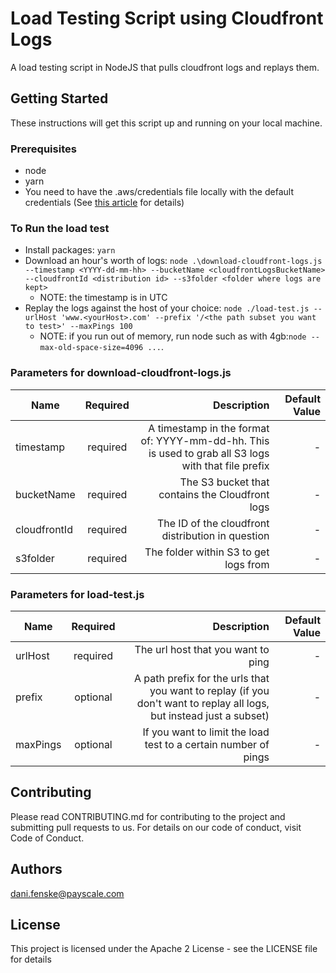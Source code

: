 # Load Testing Script using Cloudfront Logs
A load testing script in NodeJS that pulls cloudfront logs and replays them.

## Getting Started
These instructions will get this script up and running on your local machine.

### Prerequisites
* node
* yarn
* You need to have the .aws/credentials file locally with the default credentials (See [this article](https://docs.aws.amazon.com/cli/latest/userguide/cli-configure-files.html) for details)

### To Run the load test
* Install packages: `yarn`
* Download an hour's worth of logs: `node .\download-cloudfront-logs.js --timestamp <YYYY-dd-mm-hh> --bucketName <cloudfrontLogsBucketName> --cloudfrontId <distribution id> --s3folder <folder where logs are kept>` 
  * NOTE: the timestamp is in UTC
* Replay the logs against the host of your choice: `node ./load-test.js --urlHost 'www.<yourHost>.com' --prefix '/<the path subset you want to test>' --maxPings 100`
  * NOTE: if you run out of memory, run node such as with 4gb:`node --max-old-space-size=4096 ...`. 

### Parameters for download-cloudfront-logs.js
| Name          | Required      | Description     | Default Value
| ------------- |:-------------:| ---------------:|----------------:|
| timestamp     | required      | A timestamp in the format of: YYYY-mm-dd-hh. This is used to grab all S3 logs with that file prefix           | - 
| bucketName    | required      | The S3 bucket that contains the Cloudfront logs | -
| cloudfrontId  | required      | The ID of the cloudfront distribution in question | -
| s3folder      | required | The folder within S3 to get logs from | -

### Parameters for load-test.js
| Name          | Required      | Description     | Default Value
| ------------- |:-------------:| ---------------:|----------------:|
| urlHost       | required      | The url host that you want to ping | -
| prefix        | optional      | A path prefix for the urls that you want to replay (if you don't want to replay all logs, but instead just a subset) | - 
| maxPings      | optional      | If you want to limit the load test to a certain number of pings | -

## Contributing
Please read CONTRIBUTING.md for contributing to the project and submitting pull requests to us. For details on our code of conduct, visit Code of Conduct.

## Authors
[dani.fenske@payscale.com](mailto:dani.fenske@payscale.com)

## License
This project is licensed under the Apache 2 License - see the LICENSE file for details
